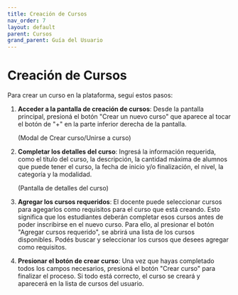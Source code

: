 ```yaml
---
title: Creación de Cursos
nav_order: 7
layout: default
parent: Cursos
grand_parent: Guía del Usuario
---
```


# Creación de Cursos

Para crear un curso en la plataforma, seguí estos pasos:

1. **Acceder a la pantalla de creación de cursos**: Desde la pantalla principal, presioná el botón "Crear un nuevo curso" que aparece al tocar el botón de "+" en la parte inferior derecha de la pantalla.

   (Modal de Crear curso/Unirse a curso)

2. **Completar los detalles del curso**: Ingresá la información requerida, como el título del curso, la descripción, la cantidad máxima de alumnos que puede tener el curso, la fecha de inicio y/o finalización, el nivel, la categoría y la modalidad.

   (Pantalla de detalles del curso)

3. **Agregar los cursos requeridos**: El docente puede seleccionar cursos para agegarlos como requisitos para el curso que está creando. Esto significa que los estudiantes deberán completar esos cursos antes de poder inscribirse en el nuevo curso. Para ello, al presionar el botón "Agregar cursos requerido", se abrirá una lista de los cursos disponibles. Podés buscar y seleccionar los cursos que desees agregar como requisitos.

4. **Presionar el botón de crear curso**: Una vez que hayas completado todos los campos necesarios, presioná el botón "Crear curso" para finalizar el proceso. Si todo está correcto, el curso se creará y aparecerá en la lista de cursos del usuario.
